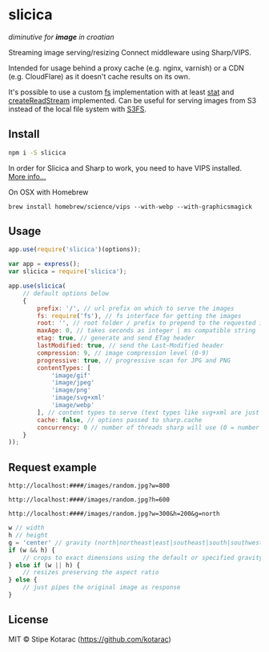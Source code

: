 # slicica
*diminutive for **image** in croatian*

Streaming image serving/resizing Connect middleware using Sharp/VIPS.

Intended for usage behind a proxy cache (e.g. nginx, varnish) or a CDN (e.g. CloudFlare) as it doesn't cache results on its own.

It's possible to use a custom [fs](https://nodejs.org/docs/latest/api/fs.html) implementation with at least [stat](https://nodejs.org/docs/latest/api/fs.html#fs_fs_stat_path_callback) and [createReadStream](https://nodejs.org/docs/latest/api/fs.html#fs_fs_createreadstream_path_options) implemented.
Can be useful for serving images from S3 instead of the local file system with [S3FS](https://github.com/RiptideElements/s3fs).


## Install

```sh
npm i -S slicica
```

In order for Slicica and Sharp to work, you need to have VIPS installed. [More info...](http://sharp.dimens.io/en/stable/install/)

On OSX with Homebrew
```
brew install homebrew/science/vips --with-webp --with-graphicsmagick
```


## Usage

```js
app.use(require('slicica')(options));
```

```js
var app = express();
var slicica = require('slicica');

app.use(slicica(
	// default options below
	{
		prefix: '/', // url prefix on which to serve the images
		fs: require('fs'), // fs interface for getting the images
		root: '', // root folder / prefix to prepend to the requested image (path where the images reside)
		maxAge: 0, // takes seconds as integer | ms compatible string | false to disable
		etag: true, // generate and send ETag header
		lastModified: true, // send the Last-Modified header
		compression: 9, // image compression level (0-9)
		progressive: true, // progressive scan for JPG and PNG
		contentTypes: [
			'image/gif'
			'image/jpeg'
			'image/png'
			'image/svg+xml'
			'image/webp'
		], // content types to serve (text types like svg+xml are just piped through), other requests are ignored
		cache: false, // options passed to sharp.cache
		concurrency: 0 // number of threads sharp will use (0 = number of cores)
	}
));
```


## Request example

```
http://localhost:####/images/random.jpg?w=800
```
```
http://localhost:####/images/random.jpg?h=600
```
```
http://localhost:####/images/random.jpg?w=300&h=200&g=north
```

```js
w // width
h // height
g = 'center' // gravity (north|northeast|east|southeast|south|southwest|west|northwest|center|centre)
if (w && h) {
	// crops to exact dimensions using the default or specified gravity
} else if (w || h) {
	// resizes preserving the aspect ratio
} else {
	// just pipes the original image as response
}
```


## License

MIT © Stipe Kotarac (https://github.com/kotarac)
